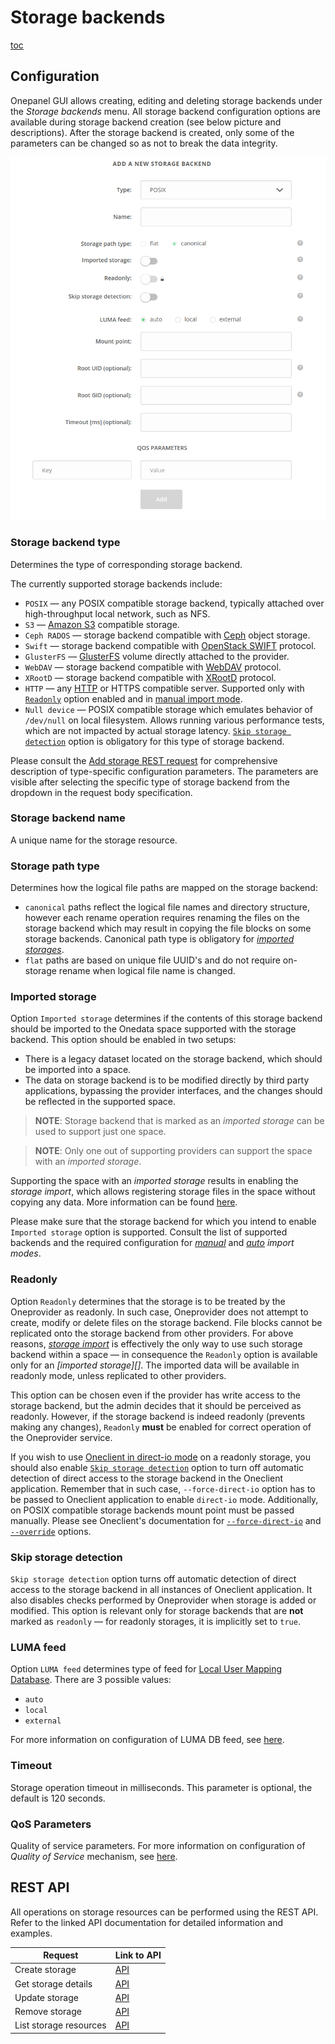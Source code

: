 # Storage backends

[toc][1]

## Configuration

Onepanel GUI allows creating, editing and deleting storage backends under the *Storage backends* menu.
All storage backend configuration options are available during storage backend creation
(see below picture and descriptions).
After the storage backend is created, only some of the parameters can be changed so as not to break the data integrity.

![screen-storage-config][]

### Storage backend type

Determines the type of corresponding storage backend.

The currently supported storage backends include:

* `POSIX` — any POSIX compatible storage backend, typically attached over high-throughput local network, such as NFS.
* `S3` — [Amazon S3][] compatible storage.
* `Ceph RADOS` — storage backend compatible with [Ceph][] object storage.
* `Swift` — storage backend compatible with [OpenStack SWIFT][] protocol.
* `GlusterFS` — [GlusterFS][] volume directly attached to the provider.
* `WebDAV` — storage backend compatible with [WebDAV][] protocol.
* `XRootD` — storage backend compatible with [XRootD][] protocol.
* `HTTP` — any [HTTP][] or HTTPS compatible server.
  Supported only with [`Readonly`][] option enabled and in [manual import mode][].
* `Null device` — POSIX compatible storage which emulates behavior of `/dev/null` on local filesystem.
  Allows running various performance tests, which are not impacted by actual storage latency.
  [`Skip storage detection`][] option is obligatory for this type of storage backend.

Please consult the [Add storage REST request][]
for comprehensive description of type-specific configuration parameters. The parameters are visible after selecting
the specific type of storage backend from the dropdown in the request body specification.

### Storage backend name

A unique name for the storage resource.

### Storage path type

Determines how the logical file paths are mapped on the storage backend:

* `canonical` paths reflect the logical file names and directory structure, however each rename operation
  requires renaming the files on the storage backend which may result in copying the file blocks on some storage backends.
  Canonical path type is obligatory for *[imported storages][]*.
* `flat` paths are based on unique file UUID's and do not require on-storage rename when logical file name is changed.

### Imported storage

Option `Imported storage` determines if the contents of this storage backend should be imported to the Onedata space supported
with the storage backend. This option should be enabled in two setups:

* There is a legacy dataset located on the storage backend, which should be imported into a space.
* The data on storage backend is to be modified directly by third party applications, bypassing
  the provider interfaces, and the changes should be reflected in the supported space.

> **NOTE**: Storage backend that is marked as an *imported storage* can be used to support just one space.

> **NOTE**: Only one out of supporting providers can support the space with an *imported storage*.

Supporting the space with an *imported storage* results in enabling the *storage import*, which allows
registering storage files in the space without copying any data. More information can be found [here][storage import].

Please make sure that the storage backend for which you intend to enable `Imported storage` option is supported.
Consult the list of supported backends and the required configuration for
[*manual*][manual import]
and [*auto*][auto import] *import modes*.

### Readonly

Option `Readonly` determines that the storage is to be treated by the Oneprovider as readonly.
In such case, Oneprovider does not attempt to create, modify or delete files on the storage backend.
File blocks cannot be replicated onto the storage backend from other providers.
For above reasons, *[storage import][]* is effectively the only way to use such storage backend within a space — in consequence
the `Readonly` option is available only for an *\[imported storage]\[]*.
The imported data will be available in readonly mode, unless replicated to other providers.

This option can be chosen even if the provider has write access to the storage backend, but the admin decides that it
should be perceived as readonly. However, if the storage backend is indeed readonly (prevents making any changes),
`Readonly` **must** be enabled for correct operation of the Oneprovider service.

If you wish to use [Oneclient in direct-io mode][direct-io mode]  on
a readonly storage, you should also enable [`Skip storage detection`][] option to turn off
automatic detection of direct access to the storage backend in the Oneclient application. Remember that in such case,
`--force-direct-io` option has to be passed to Oneclient application to enable `direct-io` mode.
Additionally, on POSIX compatible storage backends mount point must be passed manually.
Please see Oneclient's documentation for [`--force-direct-io`][direct-io mode]
and [`--override`][] options.

### Skip storage detection

`Skip storage detection` option turns off automatic detection of direct access to the storage backend
in all instances of Oneclient application.
It also disables checks performed by Oneprovider when storage is added or modified. This option is relevant
only for storage backends that are **not** marked as `readonly` — for readonly storages, it is implicitly set to `true`.

### LUMA feed

Option `LUMA feed` determines type of feed for [Local User Mapping Database][].
There are 3 possible values:

* `auto`
* `local`
* `external`

For more information on configuration of LUMA DB feed, see [here][luma configuration].

### Timeout

Storage operation timeout in milliseconds. This parameter is optional, the default is 120 seconds.

### QoS Parameters

<!-- TODO VFS-6815: After dividing the chapter, update below link to point to
     the QoS parameters in the admin chapter.
 -->

Quality of service parameters.
For more information on configuration of *Quality of Service* mechanism, see [here][qos].

## REST API

All operations on storage resources can be performed using the REST API.
Refer to the linked API documentation for detailed information and examples.

| Request                | Link to API                     |
| ---------------------- | ------------------------------- |
| Create storage         | [API][Add storage REST request] |
| Get storage details    | [API][get storage details]      |
| Update storage         | [API][modify storage]           |
| Remove storage         | [API][remove storage]           |
| List storage resources | [API][get storage]              |

<!-- references -->

[1]: <>

[Amazon S3]: http://docs.aws.amazon.com/AmazonS3/latest/API/Welcome.html

[Ceph]: http://ceph.com/ceph-storage/

[OpenStack SWIFT]: http://docs.openstack.org/developer/swift/

[GlusterFS]: https://www.gluster.org/

[WebDAV]: https://tools.ietf.org/html/rfc4918

[XRootD]: http://www.xrootd.org/

[HTTP]: https://tools.ietf.org/html/rfc7231

[`Readonly`]: #readonly

[manual import mode]: storage-import.md#manual-storage-import

[`Skip storage detection`]: #skip-storage-detection

[Add storage REST request]: https://onedata.org/#/home/api/stable/onepanel?anchor=operation/add_storage

[imported storages]: #imported-storage

[storage import]: storage-import.md

[manual import]: storage-import.md#storage-configuration-for-manual-import

[auto import]: storage-import.md#storage-configuration-for-auto-import

[direct-io mode]: ../../../user-guide/oneclient.md#direct-io-and-proxy-io-modes

[`--override`]: ../../../user-guide/oneclient.md#overriding-storage-helper-parameters

[Local User Mapping Database]: luma.md

[luma configuration]: luma.md#configuration

[qos]: quality-of-service.md#qos-params

[get storage details]: https://onedata.org/#/home/api/stable/onepanel?anchor=operation/get_storage_details

[modify storage]: https://onedata.org/#/home/api/stable/onepanel?anchor=operation/modify_storage

[remove storage]: https://onedata.org/#/home/api/stable/onepanel?anchor=operation/remove_storage

[get storage]: https://onedata.org/#/home/api/stable/onepanel?anchor=operation/get_storages

[screen-storage-config]: ../../../../images/admin-guide/oneprovider/configuration/storages/storage-config.png
